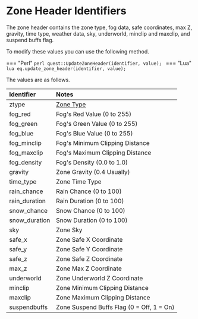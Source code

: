 # Zone Header Identifiers

The zone header contains the zone type, fog data, safe coordinates, max Z, gravity, time type, weather data, sky, underworld, minclip and maxclip, and suspend buffs flag.

To modify these values you can use the following method.

=== "Perl"
    ```perl
    quest::UpdateZoneHeader(identifier, value);
    ```
=== "Lua"
    ```lua
    eq.update_zone_header(identifier, value);
    ```

The values are as follows.

| Identifier | Notes |
| :--- | :--- |
| ztype | [Zone Type](zone-types.md) |
| fog_red | Fog's Red Value (0 to 255) |
| fog_green | Fog's Green Value (0 to 255) |
| fog_blue | Fog's Blue Value (0 to 255) |
| fog_minclip | Fog's Minimum Clipping Distance |
| fog_maxclip | Fog's Maximum Clipping Distance |
| fog_density | Fog's Density (0.0 to 1.0) |
| gravity | Zone Gravity (0.4 Usually) |
| time_type | Zone Time Type |
| rain_chance | Rain Chance (0 to 100) |
| rain_duration | Rain Duration (0 to 100) |
| snow_chance | Snow Chance  (0 to 100) |
| snow_duration | Snow Duration (0 to 100) |
| sky | Zone Sky |
| safe_x | Zone Safe X Coordinate |
| safe_y | Zone Safe Y Coordinate |
| safe_z | Zone Safe Z Coordinate |
| max_z | Zone Max Z Coordinate |
| underworld | Zone Underworld Z Coordinate |
| minclip | Zone Minimum Clipping Distance |
| maxclip | Zone Maximum Clipping Distance |
| suspendbuffs | Zone Suspend Buffs Flag (0 = Off, 1 = On) |

